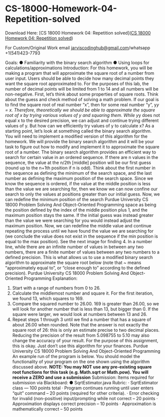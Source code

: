 # CS-18000-Homework-04-Repetition-solved

Download Here: [CS 18000 Homework 04: Repetition solved]([CS 18000 Homework 04: Repetition solved](https://jarviscodinghub.com/assignment/homework-04-repetition-solution/))

For Custom/Original Work email jarviscodinghub@gmail.com/whatsapp +1(541)423-7793

Goals:
● Familiarity with the binary search algorithm
● Using loops for calculations/approximations
Introduction:
For this homework, you will be making a program that will approximate the square root of
a number from user input. Users should be able to decide how many decimal points they
want the square root approximated to. For the purposes of this lab, the number of decimal
points will be limited from 1 to 14 and all numbers will be non-negative.
First, let’s think about some properties of square roots. Think about the guess and check
method of solving a math problem. If our goal is to find the square root of real number “x”,
then for some real number “y”, y*y = x. Therefore, theoretically we should be able to
approximate the square root of x by trying various values of y and squaring them. While
y*y does not equal x to the desired precision, we can adjust and continue trying different
values of y. But how can we efficiently try values of y to calculate x?
As a starting point, let’s look at something called the binary search algorithm. You will
need to implement a modified version of this algorithm for the homework. We will provide
the binary search algorithm and it will be your task to figure out how to modify and
implement it to approximate the square root of a number.
The binary search algorithm provides an efficient way to search for certain value in an
ordered sequence. If there are n values in the sequence, the value at the n/2th
[middle]
position will be our first guess (round up to the n+1th position if n is odd). Think about the
first number in the sequence as defining the minimum of the search space, and the last
number as defining the maximum position of the search space. Since we know the
sequence is ordered, if the value at the middle position is less than the value we are
searching for, then we know we can now confine our search to only the values at positions
greater than our initial guess. Now, we can redefine the minimum position of the search
Purdue University
CS 18000
Problem Solving And Object-Oriented Programming
space as being the position defined by the index of the middle position plus 1, and the
maximum position stays the same. If the initial guess was instead greater than the value
we were searching for you would instead adjust the maximum position. Now, we can
redefine the middle value and continue repeating the process until we have found the value
we are searching for (we conclude the value does not exist in the sequence if the min
position is equal to the max position). See the next image for finding 4.
In a number line, while there are an infinite number of values in between any two numbers,
there are a finite number of values between any two numbers to a defined precision. This
is what allows us to use a modified binary search algorithm to approximate the square root
below (note that ~ means “approximately equal to”, or “close enough to” according to the
defined precision).
Purdue University
CS 18000
Problem Solving And Object-Oriented Programming
Explanation:
1. Start with a range of numbers from 0 to 26.
2. Calculate the middlemost number and square it. For the first iteration, we found 13,
which squares to 169.
3. Compare the squared number to 26.00. 169 is greater than 26.00, so we will look for
another number that is less than 13, but bigger than 0. If the square were larger, we would
look at numbers between 13 and 26.
4. Repeat steps 1 through 3 until we find a number that has a square of about 26.00 when
rounded. Note that the answer is not exactly the square root of 26: this is only an estimate
precise to two decimal places. Reducing the precision of the result from 5.098755 to 5.10
may also change the accuracy of your result. For the purpose of this assignment, this is
okay. Just don’t use this algorithm for your finances.
Purdue University
CS 18000
Problem Solving And Object-Oriented Programming
An example run of the program is below. You should model the functionality of your
program on the one shown using the algorithm discussed above.
**NOTE: You may NOT use any pre-existing square root functions for this task (e.g.
Math.sqrt or Math.pow). You will receive a ZERO and use a submission**
Submission:
Items required for submission via Blackboard:
● SqrtEstimator.java
Rubric:
· SqrtEstimator class — 100 points total
· Program continues running until user enters “quit” command – 20 points
(required for other criteria).
· Error checking for invalid (non-positive) input/prompting while not correct – 20
points
· Approximation displays correct precision – 10 points
· Approximation is mathematically correct – 50 points
